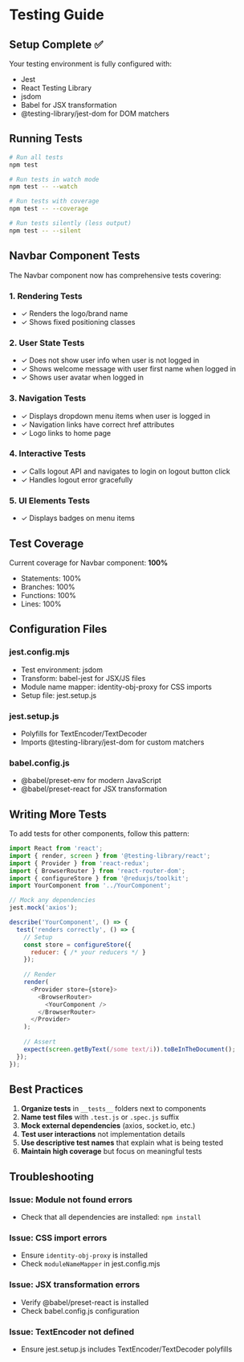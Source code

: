 # Testing Guide

## Setup Complete ✅

Your testing environment is fully configured with:
- Jest
- React Testing Library
- jsdom
- Babel for JSX transformation
- @testing-library/jest-dom for DOM matchers

## Running Tests

```bash
# Run all tests
npm test

# Run tests in watch mode
npm test -- --watch

# Run tests with coverage
npm test -- --coverage

# Run tests silently (less output)
npm test -- --silent
```

## Navbar Component Tests

The Navbar component now has comprehensive tests covering:

### 1. **Rendering Tests**
- ✓ Renders the logo/brand name
- ✓ Shows fixed positioning classes

### 2. **User State Tests**
- ✓ Does not show user info when user is not logged in
- ✓ Shows welcome message with user first name when logged in
- ✓ Shows user avatar when logged in

### 3. **Navigation Tests**
- ✓ Displays dropdown menu items when user is logged in
- ✓ Navigation links have correct href attributes
- ✓ Logo links to home page

### 4. **Interactive Tests**
- ✓ Calls logout API and navigates to login on logout button click
- ✓ Handles logout error gracefully

### 5. **UI Elements Tests**
- ✓ Displays badges on menu items

## Test Coverage

Current coverage for Navbar component: **100%**
- Statements: 100%
- Branches: 100%
- Functions: 100%
- Lines: 100%

## Configuration Files

### jest.config.mjs
- Test environment: jsdom
- Transform: babel-jest for JSX/JS files
- Module name mapper: identity-obj-proxy for CSS imports
- Setup file: jest.setup.js

### jest.setup.js
- Polyfills for TextEncoder/TextDecoder
- Imports @testing-library/jest-dom for custom matchers

### babel.config.js
- @babel/preset-env for modern JavaScript
- @babel/preset-react for JSX transformation

## Writing More Tests

To add tests for other components, follow this pattern:

```javascript
import React from 'react';
import { render, screen } from '@testing-library/react';
import { Provider } from 'react-redux';
import { BrowserRouter } from 'react-router-dom';
import { configureStore } from '@reduxjs/toolkit';
import YourComponent from '../YourComponent';

// Mock any dependencies
jest.mock('axios');

describe('YourComponent', () => {
  test('renders correctly', () => {
    // Setup
    const store = configureStore({
      reducer: { /* your reducers */ }
    });
    
    // Render
    render(
      <Provider store={store}>
        <BrowserRouter>
          <YourComponent />
        </BrowserRouter>
      </Provider>
    );
    
    // Assert
    expect(screen.getByText(/some text/i)).toBeInTheDocument();
  });
});
```

## Best Practices

1. **Organize tests** in `__tests__` folders next to components
2. **Name test files** with `.test.js` or `.spec.js` suffix
3. **Mock external dependencies** (axios, socket.io, etc.)
4. **Test user interactions** not implementation details
5. **Use descriptive test names** that explain what is being tested
6. **Maintain high coverage** but focus on meaningful tests

## Troubleshooting

### Issue: Module not found errors
- Check that all dependencies are installed: `npm install`

### Issue: CSS import errors
- Ensure `identity-obj-proxy` is installed
- Check `moduleNameMapper` in jest.config.mjs

### Issue: JSX transformation errors
- Verify @babel/preset-react is installed
- Check babel.config.js configuration

### Issue: TextEncoder not defined
- Ensure jest.setup.js includes TextEncoder/TextDecoder polyfills

